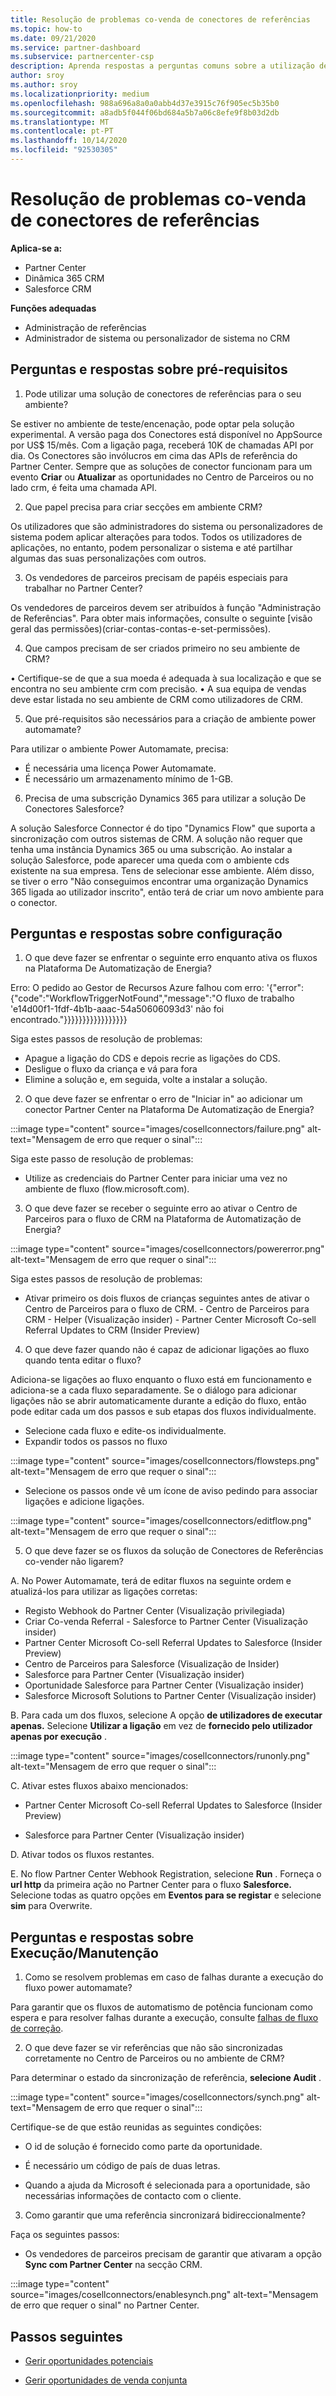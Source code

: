 ```yaml
---
title: Resolução de problemas co-venda de conectores de referências
ms.topic: how-to
ms.date: 09/21/2020
ms.service: partner-dashboard
ms.subservice: partnercenter-csp
description: Aprenda respostas a perguntas comuns sobre a utilização de conectores co-venda. Leia este FAQ sobre como resolver problemas co-vender conectores.
author: sroy
ms.author: sroy
ms.localizationpriority: medium
ms.openlocfilehash: 988a696a8a0a0abb4d37e3915c76f905ec5b35b0
ms.sourcegitcommit: a8adb5f044f06bd684a5b7a06c8efe9f8b03d2db
ms.translationtype: MT
ms.contentlocale: pt-PT
ms.lasthandoff: 10/14/2020
ms.locfileid: "92530305"
---
```

# <a name="troubleshoot-co-sell-referrals-connectors"></a>Resolução de problemas co-venda de conectores de referências

**Aplica-se a:**

- Partner Center
- Dinâmica 365 CRM
- Salesforce CRM

**Funções adequadas**

- Administração de referências
- Administrador de sistema ou personalizador de sistema no CRM

 ## <a name="questions-and-answers-about-pre-requisites"></a>Perguntas e respostas sobre pré-requisitos

1. Pode utilizar uma solução de conectores de referências para o seu ambiente?

Se estiver no ambiente de teste/encenação, pode optar pela solução experimental. A versão paga dos Conectores está disponível no AppSource por US$ 15/mês. Com a ligação paga, receberá 10K de chamadas API por dia. Os Conectores são invólucros em cima das APIs de referência do Partner Center. Sempre que as soluções de conector funcionam para um evento **Criar** ou **Atualizar** as oportunidades no Centro de Parceiros ou no lado crm, é feita uma chamada API.

2. Que papel precisa para criar secções em ambiente CRM?

Os utilizadores que são administradores do sistema ou personalizadores de sistema podem aplicar alterações para todos. Todos os utilizadores de aplicações, no entanto, podem personalizar o sistema e até partilhar algumas das suas personalizações com outros. 

3. Os vendedores de parceiros precisam de papéis especiais para trabalhar no Partner Center?
 
Os vendedores de parceiros devem ser atribuídos à função "Administração de Referências". Para obter mais informações, consulte o seguinte [visão geral das permissões)(criar-contas-contas-e-set-permissões).

4. Que campos precisam de ser criados primeiro no seu ambiente de CRM? 

• Certifique-se de que a sua moeda é adequada à sua localização e que se encontra no seu ambiente crm com precisão. • A sua equipa de vendas deve estar listada no seu ambiente de CRM como utilizadores de CRM.

5. Que pré-requisitos são necessários para a criação de ambiente power automamate?

Para utilizar o ambiente Power Automamate, precisa:

- É necessária uma licença Power Automamate.
- É necessário um armazenamento mínimo de 1-GB.

6.  Precisa de uma subscrição Dynamics 365 para utilizar a solução De Conectores Salesforce?

A solução Salesforce Connector é do tipo "Dynamics Flow" que suporta a sincronização com outros sistemas de CRM. A solução não requer que tenha uma instância Dynamics 365 ou uma subscrição. Ao instalar a solução Salesforce, pode aparecer uma queda com o ambiente cds existente na sua empresa. Tens de selecionar esse ambiente. Além disso, se tiver o erro "Não conseguimos encontrar uma organização Dynamics 365 ligada ao utilizador inscrito", então terá de criar um novo ambiente para o conector.

## <a name="questions-and-answers-about-configuration"></a>Perguntas e respostas sobre configuração

1. O que deve fazer se enfrentar o seguinte erro enquanto ativa os fluxos na Plataforma De Automatização de Energia?

Erro: O pedido ao Gestor de Recursos Azure falhou com erro: '{"error":{"code":"WorkflowTriggerNotFound","message":"O fluxo de trabalho 'e14d00f1-1fdf-4b1b-aaac-54a50606093d3' não foi encontrado."}}}}}}}}}}}}}}}}} 

Siga estes passos de resolução de problemas:

- Apague a ligação do CDS e depois recrie as ligações do CDS.
- Desligue o fluxo da criança e vá para fora 
- Elimine a solução e, em seguida, volte a instalar a solução. 

2.  O que deve fazer se enfrentar o erro de "Iniciar in" ao adicionar um conector Partner Center na Plataforma De Automatização de Energia?

:::image type="content" source="images/cosellconnectors/failure.png" alt-text="Mensagem de erro que requer o sinal":::

Siga este passo de resolução de problemas:

- Utilize as credenciais do Partner Center para iniciar uma vez no ambiente de fluxo (flow.microsoft.com).


3. O que deve fazer se receber o seguinte erro ao ativar o Centro de Parceiros para o fluxo de CRM na Plataforma de Automatização de Energia?
 
:::image type="content" source="images/cosellconnectors/powererror.png" alt-text="Mensagem de erro que requer o sinal":::

Siga estes passos de resolução de problemas:

- Ativar primeiro os dois fluxos de crianças seguintes antes de ativar o Centro de Parceiros para o fluxo de CRM.
      - Centro de Parceiros para CRM - Helper (Visualização insider)
      - Partner Center Microsoft Co-sell Referral Updates to CRM (Insider Preview)

4. O que deve fazer quando não é capaz de adicionar ligações ao fluxo quando tenta editar o fluxo?

Adiciona-se ligações ao fluxo enquanto o fluxo está em funcionamento e adiciona-se a cada fluxo separadamente.  Se o diálogo para adicionar ligações não se abrir automaticamente durante a edição do fluxo, então pode editar cada um dos passos e sub etapas dos fluxos individualmente.

- Selecione cada fluxo e edite-os individualmente.
- Expandir todos os passos no fluxo 

:::image type="content" source="images/cosellconnectors/flowsteps.png" alt-text="Mensagem de erro que requer o sinal":::

- Selecione os passos onde vê um ícone de aviso pedindo para associar ligações e adicione ligações. 

:::image type="content" source="images/cosellconnectors/editflow.png" alt-text="Mensagem de erro que requer o sinal":::


5. O que deve fazer se os fluxos da solução de Conectores de Referências co-vender não ligarem?

A. No Power Automamate, terá de editar fluxos na seguinte ordem e atualizá-los para utilizar as ligações corretas:

- Registo Webhook do Partner Center (Visualização privilegiada)
- Criar Co-venda Referral - Salesforce to Partner Center (Visualização insider)
- Partner Center Microsoft Co-sell Referral Updates to Salesforce (Insider Preview)
- Centro de Parceiros para Salesforce (Visualização de Insider)
- Salesforce para Partner Center (Visualização insider)
- Oportunidade Salesforce para Partner Center (Visualização insider)
- Salesforce Microsoft Solutions to Partner Center (Visualização insider)

 B. Para cada um dos fluxos, selecione A opção **de utilizadores de executar apenas.** Selecione **Utilizar a ligação** em vez de **fornecido pelo utilizador apenas por execução** .  

:::image type="content" source="images/cosellconnectors/runonly.png" alt-text="Mensagem de erro que requer o sinal":::


C. Ativar estes fluxos abaixo mencionados:

 - Partner Center Microsoft Co-sell Referral Updates to Salesforce (Insider Preview)

- Salesforce para Partner Center (Visualização insider)

    
D. Ativar todos os fluxos restantes.

E. No flow Partner Center Webhook Registration, selecione **Run** . Forneça o **url http** da primeira ação no Partner Center para o fluxo **Salesforce.** Selecione todas as quatro opções em **Eventos para se registar** e selecione **sim** para Overwrite.

## <a name="questions-and-answers-about-runmaintenance"></a>Perguntas e respostas sobre Execução/Manutenção

1. Como se resolvem problemas em caso de falhas durante a execução do fluxo power automamate?

Para garantir que os fluxos de automatismo de potência funcionam como espera e para resolver falhas durante a execução, consulte [falhas de fluxo de correção](/power-automate/fix-flow-failures).

2. O que deve fazer se vir referências que não são sincronizadas corretamente no Centro de Parceiros ou no ambiente de CRM?
 
Para determinar o estado da sincronização de referência, **selecione Audit** . 

:::image type="content" source="images/cosellconnectors/synch.png" alt-text="Mensagem de erro que requer o sinal":::

Certifique-se de que estão reunidas as seguintes condições:

- O id de solução é fornecido como parte da oportunidade.

- É necessário um código de país de duas letras.

- Quando a ajuda da Microsoft é selecionada para a oportunidade, são necessárias informações de contacto com o cliente.

3. Como garantir que uma referência sincronizará bidireccionalmente?

Faça os seguintes passos:

- Os vendedores de parceiros precisam de garantir que ativaram a opção **Sync com Partner Center** na secção CRM.

:::image type="content" source="images/cosellconnectors/enablesynch.png" alt-text="Mensagem de erro que requer o sinal" no Partner Center.

## <a name="next-steps"></a>Passos seguintes

- [Gerir oportunidades potenciais](manage-leads.md)
 
- [Gerir oportunidades de venda conjunta](manage-co-sell-opportunities.md)